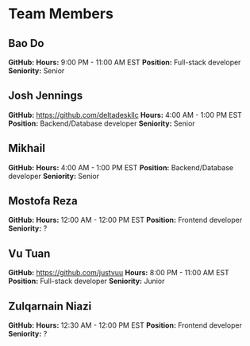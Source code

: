 # Team Members
## Bao Do

**GitHub:** 
**Hours:** 9:00 PM - 11:00 AM EST
**Position:** Full-stack developer
**Seniority:** Senior

## Josh Jennings

**GitHub:** https://github.com/deltadeskllc
**Hours:** 4:00 AM - 1:00 PM EST
**Position:** Backend/Database developer
**Seniority:** Senior

## Mikhail

**GitHub:** 
**Hours:** 4:00 AM - 1:00 PM EST
**Position:** Backend/Database developer
**Seniority:** Senior

## Mostofa Reza

**GitHub:** 
**Hours:** 12:00 AM - 12:00 PM EST
**Position:** Frontend developer
**Seniority:** ?

## Vu Tuan

**GitHub:** https://github.com/justvuu
**Hours:** 8:00 PM - 11:00 AM EST
**Position:** Full-stack developer
**Seniority:** Junior

## Zulqarnain Niazi

**GitHub:** 
**Hours:** 12:30 AM - 12:00 PM EST
**Position:** Frontend developer
**Seniority:** ?
